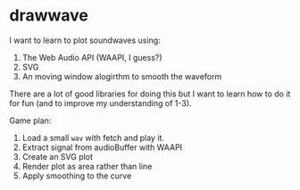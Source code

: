 # drawwave

I want to learn to plot soundwaves using:

1. The Web Audio API (WAAPI, I guess?)
2. SVG
3. An moving window alogirthm to smooth the waveform 

There are a lot of good libraries for doing this but I want
to learn how to do it for fun (and to improve my understanding
of 1-3).

Game plan:

1. Load a small `wav` with fetch and play it.
2. Extract signal from audioBuffer with WAAPI
3. Create an SVG plot
4. Render plot as area rather than line
5. Apply smoothing to the curve

